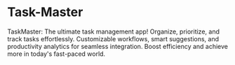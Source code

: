 # Task-Master
 TaskMaster: The ultimate task management app! Organize, prioritize, and track tasks effortlessly. Customizable workflows, smart suggestions, and productivity analytics for seamless integration. Boost efficiency and achieve more in today's fast-paced world.

